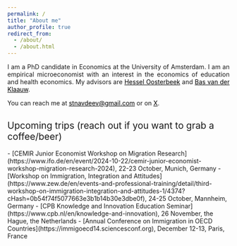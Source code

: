 ```yaml
---
permalink: /
title: "About me"
author_profile: true
redirect_from: 
  - /about/
  - /about.html
---
```


<p align="justify">  
I am a PhD candidate in Economics at the University of Amsterdam. I am an empirical microeconomist with an interest in the economics of education and health economics. My advisors are <a href="https://oosterbeek.economists.nl" style="color: black;">Hessel Oosterbeek</a> and <a href="https://research.vu.nl/en/persons/bas-van-der-klaauw" style="color: black;">Bas van der Klaauw</a>.
</p>
<p align="justify">
</p>
<p align="justify">
You can reach me at <a href="mailto:stnavdeev@gmail.com" style="color: black;">stnavdeev@gmail.com</a> or on <a href="https://x.com/stnavdeev" style="color: black;">X</a>.
</p>

<h2 style="margin-top: 30px; font-weight: normal;">Upcoming trips (reach out if you want to grab a coffee/beer)</h2>
- [CEMIR Junior Economist Workshop on Migration Research](https://www.ifo.de/en/event/2024-10-22/cemir-junior-economist-workshop-migration-research-2024), 22-23 October, Munich, Germany
- [Workshop on Immigration, Integration and Attitudes](https://www.zew.de/en/events-and-professional-training/detail/third-workshop-on-immigration-integration-and-attitudes-1/4374?cHash=0b54f74f5077663e3b1b14b30e3dbe0f), 24-25 October, Mannheim, Germany
- [CPB Knowledge and Innovation Education Seminar](https://www.cpb.nl/en/knowledge-and-innovation), 26 November, the Hague, the Netherlands
- [Annual Conference on Immigration in OECD Countries](https://immigoecd14.sciencesconf.org), December 12-13, Paris, France
